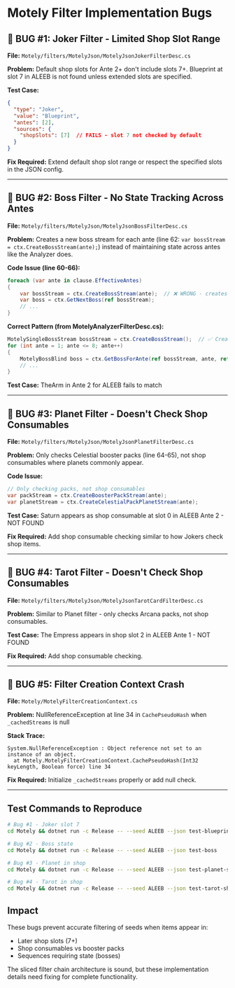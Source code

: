 # Motely Filter Implementation Bugs

## 🐛 BUG #1: Joker Filter - Limited Shop Slot Range

**File:** `Motely/filters/MotelyJson/MotelyJsonJokerFilterDesc.cs`

**Problem:** Default shop slots for Ante 2+ don't include slots 7+. Blueprint at slot 7 in ALEEB is not found unless extended slots are specified.

**Test Case:** 
```json
{
  "type": "Joker",
  "value": "Blueprint",
  "antes": [2],
  "sources": {
    "shopSlots": [7]  // FAILS - slot 7 not checked by default
  }
}
```

**Fix Required:** Extend default shop slot range or respect the specified slots in the JSON config.

---

## 🐛 BUG #2: Boss Filter - No State Tracking Across Antes

**File:** `Motely/filters/MotelyJson/MotelyJsonBossFilterDesc.cs`

**Problem:** Creates a new boss stream for each ante (line 62: `var bossStream = ctx.CreateBossStream(ante);`) instead of maintaining state across antes like the Analyzer does.

**Code Issue (line 60-66):**
```csharp
foreach (var ante in clause.EffectiveAntes)
{
    var bossStream = ctx.CreateBossStream(ante);  // ❌ WRONG - creates new stream each time
    var boss = ctx.GetNextBoss(ref bossStream);
    // ...
}
```

**Correct Pattern (from MotelyAnalyzerFilterDesc.cs):**
```csharp
MotelySingleBossStream bossStream = ctx.CreateBossStream();  // ✅ Create ONCE
for (int ante = 1; ante <= 8; ante++)
{
    MotelyBossBlind boss = ctx.GetBossForAnte(ref bossStream, ante, ref voucherState);
    // ...
}
```

**Test Case:** TheArm in Ante 2 for ALEEB fails to match

---

## 🐛 BUG #3: Planet Filter - Doesn't Check Shop Consumables

**File:** `Motely/filters/MotelyJson/MotelyJsonPlanetFilterDesc.cs`

**Problem:** Only checks Celestial booster packs (line 64-65), not shop consumables where planets commonly appear.

**Code Issue:**
```csharp
// Only checking packs, not shop consumables
var packStream = ctx.CreateBoosterPackStream(ante);
var planetStream = ctx.CreateCelestialPackPlanetStream(ante);
```

**Test Case:** Saturn appears as shop consumable at slot 0 in ALEEB Ante 2 - NOT FOUND

**Fix Required:** Add shop consumable checking similar to how Jokers check shop items.

---

## 🐛 BUG #4: Tarot Filter - Doesn't Check Shop Consumables

**File:** `Motely/filters/MotelyJson/MotelyJsonTarotCardFilterDesc.cs`

**Problem:** Similar to Planet filter - only checks Arcana packs, not shop consumables.

**Test Case:** The Empress appears in shop slot 2 in ALEEB Ante 1 - NOT FOUND

**Fix Required:** Add shop consumable checking.

---

## 🐛 BUG #5: Filter Creation Context Crash

**File:** `Motely/MotelyFilterCreationContext.cs`

**Problem:** NullReferenceException at line 34 in `CachePseudoHash` when `_cachedStreams` is null

**Stack Trace:**
```
System.NullReferenceException : Object reference not set to an instance of an object.
  at Motely.MotelyFilterCreationContext.CachePseudoHash(Int32 keyLength, Boolean force) line 34
```

**Fix Required:** Initialize `_cachedStreams` properly or add null check.

---

## Test Commands to Reproduce

```bash
# Bug #1 - Joker slot 7
cd Motely && dotnet run -c Release -- --seed ALEEB --json test-blueprint-slot7

# Bug #2 - Boss state
cd Motely && dotnet run -c Release -- --seed ALEEB --json test-boss

# Bug #3 - Planet in shop
cd Motely && dotnet run -c Release -- --seed ALEEB --json test-planet-shop

# Bug #4 - Tarot in shop  
cd Motely && dotnet run -c Release -- --seed ALEEB --json test-tarot-shop
```

## Impact

These bugs prevent accurate filtering of seeds when items appear in:
- Later shop slots (7+)
- Shop consumables vs booster packs
- Sequences requiring state (bosses)

The sliced filter chain architecture is sound, but these implementation details need fixing for complete functionality.